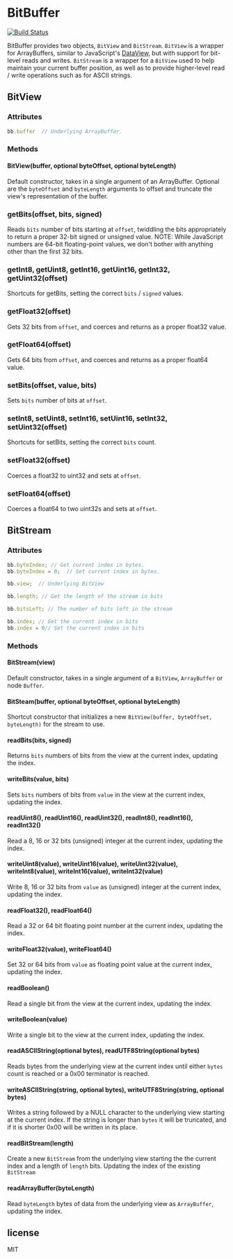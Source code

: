 # BitBuffer

[![Build Status](https://travis-ci.org/inolen/bit-buffer.svg?branch=master)](https://travis-ci.org/inolen/bit-buffer)

BitBuffer provides two objects, `BitView` and `BitStream`. `BitView` is a wrapper for ArrayBuffers, similar to JavaScript's [DataView](https://developer.mozilla.org/en-US/docs/JavaScript/Typed_arrays/DataView), but with support for bit-level reads and writes. `BitStream` is a wrapper for a `BitView` used to help maintain your current buffer position, as well as to provide higher-level read / write operations such as for ASCII strings.

## BitView

### Attributes

```javascript
bb.buffer  // Underlying ArrayBuffer.
```

### Methods

#### BitView(buffer, optional byteOffset, optional byteLength)

Default constructor, takes in a single argument of an ArrayBuffer. Optional are the `byteOffset` and `byteLength` arguments to offset and truncate the view's representation of the buffer.

### getBits(offset, bits, signed)

Reads `bits` number of bits starting at `offset`, twiddling the bits appropriately to return a proper 32-bit signed or unsigned value. NOTE: While JavaScript numbers are 64-bit floating-point values, we don't bother with anything other than the first 32 bits.

### getInt8, getUint8, getInt16, getUint16, getInt32, getUint32(offset)

Shortcuts for getBits, setting the correct `bits` / `signed` values.

### getFloat32(offset)

Gets 32 bits from `offset`, and coerces and returns as a proper float32 value.

### getFloat64(offset)

Gets 64 bits from `offset`, and coerces and returns as a proper float64 value.

### setBits(offset, value, bits)

Sets `bits` number of bits at `offset`.

### setInt8, setUint8, setInt16, setUint16, setInt32, setUint32(offset)

Shortcuts for setBits, setting the correct `bits` count.

### setFloat32(offset)

Coerces a float32 to uint32 and sets at `offset`.

### setFloat64(offset)

Coerces a float64 to two uint32s and sets at `offset`.


## BitStream

### Attributes

```javascript
bb.byteIndex; // Get current index in bytes.
bb.byteIndex = 0;  // Set current index in bytes.
```

```javascript
bb.view;  // Underlying BitView
```

```javascript
bb.length; // Get the length of the stream in bits
```

```javascript
bb.bitsLeft; // The number of bits left in the stream
```

```javascript
bb.index; // Get the current index in bits
bb.index = 0// Set the current index in bits
```

### Methods

#### BitStream(view)

Default constructor, takes in a single argument of a `BitView`, `ArrayBuffer` or node `Buffer`.

#### BitSteam(buffer, optional byteOffset, optional byteLength)

Shortcut constructor that initializes a new `BitView(buffer, byteOffset, byteLength)` for the stream to use.

#### readBits(bits, signed)

Returns `bits` numbers of bits from the view at the current index, updating the index.

#### writeBits(value, bits)

Sets `bits` numbers of bits from `value` in the view at the current index, updating the index.

#### readUint8(), readUint16(), readUint32(), readInt8(), readInt16(), readInt32()
 
Read a 8, 16 or 32 bits (unsigned) integer at the current index, updating the index.

#### writeUint8(value), writeUint16(value), writeUint32(value), writeInt8(value), writeInt16(value), writeInt32(value)
 
Write 8, 16 or 32 bits from `value` as (unsigned) integer at the current index, updating the index.

#### readFloat32(), readFloat64()

Read a 32 or 64 bit floating point number at the current index, updating the index.

#### writeFloat32(value), writeFloat64()

Set 32 or 64 bits from `value` as floating point value at the current index, updating the index.

#### readBoolean()

Read a single bit from the view at the current index, updating the index.

#### writeBoolean(value)

Write a single bit to the view at the current index, updating the index.

#### readASCIIString(optional bytes), readUTF8String(optional bytes)

Reads bytes from the underlying view at the current index until either `bytes` count is reached or a 0x00 terminator is reached. 

#### writeASCIIString(string, optional bytes), writeUTF8String(string, optional bytes)

Writes a string followed by a NULL character to the underlying view starting at the current index. If the string is longer than `bytes` it will be truncated, and if it is shorter 0x00 will be written in its place.

#### readBitStream(length)

Create a new `BitStream` from the underlying view starting the the current index and a length of `length` bits. Updating the index of the existing `BitStream`

#### readArrayBuffer(byteLength)

Read `byteLength` bytes of data from the underlying view as `ArrayBuffer`, updating the index.

## license

MIT
